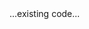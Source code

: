 <!-- Copied from Concept_ Portfolio Project Idea Bank _ Johannesburg Intranet_2.html -->

<!DOCTYPE html>
<html lang="en">
  ...existing code...
</html>
